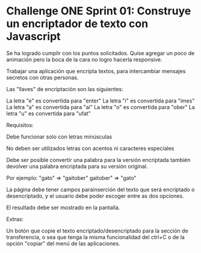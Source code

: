 # Challenge ONE Sprint 01: Construye un encriptador de texto con Javascript

Se ha logrado cumplir con los puntos solicitados.
Quise agregar un poco de animación pero la boca de la cara no logro hacerla responsive.

  Trabajar una aplicación que encripta textos, para intercambiar mensajes secretos con otras personas.

  Las "llaves" de encriptación son las siguientes:

  La letra "e" es convertida para "enter"
  La letra "i" es convertida para "imes"
  La letra "a" es convertida para "ai"
  La letra "o" es convertida para "ober"
  La letra "u" es convertida para "ufat"

  Requisitos:

  Debe funcionar solo con letras minúsculas

  No deben ser utilizados letras con acentos ni caracteres especiales

  Debe ser posible convertir una palabra para la versión encriptada también devolver una palabra encriptada para su versión original.

  Por ejemplo:
  "gato" => "gaitober"
  gaitober" => "gato"

  La página debe tener campos parainserción del texto que será encriptado o desencriptado, y el usuario debe poder escoger entre as dos opciones.

  El resultado debe ser mostrado en la pantalla.

  Extras:

  Un botón que copie el texto encriptado/desencriptado para la sección de transferencia, o sea que tenga la misma funcionalidad del ctrl+C o de la opción "copiar" del menú de las aplicaciones.
